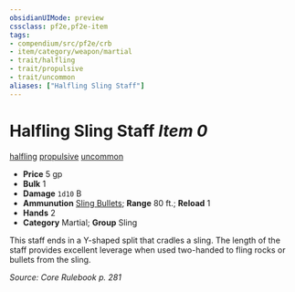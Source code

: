 ```yaml
---
obsidianUIMode: preview
cssclass: pf2e,pf2e-item
tags:
- compendium/src/pf2e/crb
- item/category/weapon/martial
- trait/halfling
- trait/propulsive
- trait/uncommon
aliases: ["Halfling Sling Staff"]
---
```

# Halfling Sling Staff *Item 0*  
[halfling](rules/traits/halfling.md "Halfling Ancestry & Heritage Trait")  [propulsive](rules/traits/propulsive.md "Propulsive Weapon Trait")  [uncommon](rules/traits/uncommon.md "Uncommon Rarity Trait")  

- **Price** 5 gp
- **Bulk** 1
- **Damage** `1d10` B
- **Ammunution** [Sling Bullets](compendium/equipment/items/sling-bullets.md); **Range** 80 ft.; **Reload** 1
- **Hands** 2
- **Category** Martial; **Group** Sling 

This staff ends in a Y-shaped split that cradles a sling. The length of the staff provides excellent leverage when used two-handed to fling rocks or bullets from the sling.

*Source: Core Rulebook p. 281*